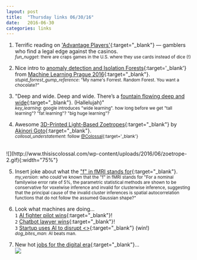 ```yaml
---
layout: post
title:  "Thursday links 06/30/16"
date:   2016-06-30
categories: links
---
```


1. Terrific reading on ['Advantage Players'](http://www.nytimes.com/2016/07/03/magazine/how-advantage-players-game-the-casinos.html){:target="_blank"} — gamblers who find a legal edge against the casinos.  
<small>_fun_nugget_: there are craps games in the U.S. where they use cards instead of dice (!)</small>

2. Nice intro to [anomaly detection and Isolation Forests](https://www.youtube.com/watch?v=7dHyNPE9sgg&index=10&list=PLGCUH_HW2TkxHOYwjpYG3wERaNvTu_VfS){:target='_blank'} from [Machine Learning Prague 2016](https://www.youtube.com/playlist?list=PLGCUH_HW2TkxHOYwjpYG3wERaNvTu_VfS){:target="_blank"}.  
<small>_stupid_forrest_gump_reference_: "My name's Forrest. Random Forest. You want a chocolate?"</small>

3. "Deep and wide.  Deep and wide. There’s a [fountain flowing deep and wide](https://research.googleblog.com/2016/06/wide-deep-learning-better-together-with.html){:target="_blank"}. (Hallelujah)"  
<small>_key_learning_: google introduces "wide learning". how long before we get 
"tall learning"? "fat learning"? "big huge learning"?</small>

4. Awesome [3D-Printed Light-Based Zoetropes](http://www.thisiscolossal.com/2016/06/a-fascinating-3d-printed-light-based-zoetrope-by-akinori-goto/){:target="_blank"} by [Akinori Goto](http://akinorigoto.tumblr.com/){:target="_blank"}.  
<small>_collosal_understatement_: follow [@Colossal](https://twitter.com/Colossal){:target='_blank'}</small>  
<br/>
![](http://www.thisiscolossal.com/wp-content/uploads/2016/06/zoetrope-2.gif){:width="75%"}

5. Insert joke about what the ["f" in fMRI stands for](http://www.pnas.org/content/early/2016/06/27/1602413113){:target="_blank"}.  
<small>_my_version_: who could've known that the "f" in fMRI stands for "For a nominal familywise error rate of 5%, the parametric statistical methods are shown to be conservative for voxelwise inference and invalid for clusterwise inference, suggesting that the principal cause of the invalid cluster inferences is spatial autocorrelation functions that do not follow the assumed Gaussian shape?"</small>

6. Look what machines are doing...  
`1` [AI fighter pilot wins](http://www.bbc.com/news/technology-36650848){:target="_blank"}!    
`2` [Chatbot lawyer wins](https://www.theguardian.com/technology/2016/jun/28/chatbot-ai-lawyer-donotpay-parking-tickets-london-new-york){:target="_blank"}!  
`3` [Startup uses AI to disrupt <<insert job occupation>>](https://techcrunch.com/2016/06/28/goodbye-accountants-startup-builds-ai-to-automate-all-your-accounting/){:target="_blank"} (win!)  
<small>_dog_bites_man_: AI beats man.</small>

7. New hot [jobs for the digital era](https://twitter.com/EricTopol/status/747964566227714050){:target="_blank"}...    
![](https://pbs.twimg.com/media/CmFNvNVVEAEmqQi.jpg)
